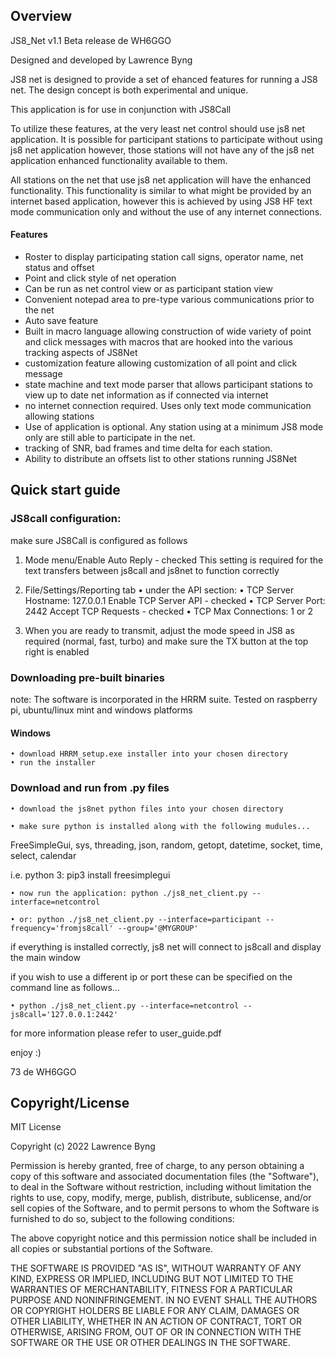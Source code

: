 ## Overview

JS8_Net v1.1 Beta release de WH6GGO

Designed and developed by Lawrence Byng

JS8 net is designed to provide a set of ehanced features for running a JS8 net.
The design concept is both experimental and unique. 

This application is for use in conjunction with JS8Call

To utilize these features, at the very least net control should use js8 net application.
It is possible for participant stations to participate without using js8 net application
however, those stations will not have any of the js8 net application enhanced functionality 
available to them.

All stations on the net that use js8 net application will have the enhanced functionality.
This functionality is similar to what might be provided by an internet based application, however this 
is achieved by using JS8 HF text mode communication only and without the use of any internet connections. 

#### Features
* Roster to display participating station call signs, operator name, net status and offset
* Point and click style of net operation
* Can be run as net control view or as participant station view
* Convenient notepad area to pre-type various communications prior to the net
* Auto save feature 
* Built in macro language allowing construction of wide variety of point and click messages with macros that are hooked into the various tracking aspects of JS8Net
* customization feature allowing customization of all point and click message
* state machine and text mode parser that allows participant stations to view up to date net information as if connected via internet
* no internet connection required. Uses only text mode communication allowing stations
* Use of application is optional. Any station using at a minimum JS8 mode only are still able to participate in the net.
* tracking of SNR, bad frames and time delta for each station. 
* Ability to distribute an offsets list to other stations running JS8Net


## Quick start guide


### JS8call configuration:

make sure JS8Call is configured as follows

1) Mode menu/Enable Auto Reply - checked
This setting is required for the text transfers between js8call and js8net to function correctly

2) File/Settings/Reporting tab
    • under the API section:
    • TCP Server Hostname: 127.0.0.1   Enable TCP Server API - checked
    • TCP Server Port:     2442        Accept TCP Requests   - checked
    • TCP Max Connections: 1 or 2

3) When you are ready to transmit, adjust the mode speed in JS8 as required (normal, fast, turbo) and make sure
 the TX button at the top right is enabled


### Downloading pre-built binaries

note: The software is incorporated in the HRRM suite. Tested on raspberry pi, ubuntu/linux mint and windows platforms

#### Windows

    • download HRRM_setup.exe installer into your chosen directory
    • run the installer
   
    
### Download and run from .py files

    • download the js8net python files into your chosen directory

    • make sure python is installed along with the following mudules...

FreeSimpleGui, sys, threading, json, random, getopt, datetime, socket, time, select, calendar


i.e.
python 3: pip3 install freesimplegui

    • now run the application: python ./js8_net_client.py --interface=netcontrol

    • or: python ./js8_net_client.py --interface=participant --frequency='fromjs8call' --group='@MYGROUP'



if everything is installed correctly, js8 net will connect to js8call and display the main window

if you wish to use a different ip or port these can be specified on the command line as follows...

    • python ./js8_net_client.py --interface=netcontrol --js8call='127.0.0.1:2442'



for more information please refer to user_guide.pdf



enjoy :)

73 de WH6GGO



## Copyright/License

MIT License

Copyright (c) 2022 Lawrence Byng

Permission is hereby granted, free of charge, to any person obtaining a copy
of this software and associated documentation files (the "Software"), to deal
in the Software without restriction, including without limitation the rights
to use, copy, modify, merge, publish, distribute, sublicense, and/or sell
copies of the Software, and to permit persons to whom the Software is
furnished to do so, subject to the following conditions:

The above copyright notice and this permission notice shall be included in all
copies or substantial portions of the Software.

THE SOFTWARE IS PROVIDED "AS IS", WITHOUT WARRANTY OF ANY KIND, EXPRESS OR
IMPLIED, INCLUDING BUT NOT LIMITED TO THE WARRANTIES OF MERCHANTABILITY,
FITNESS FOR A PARTICULAR PURPOSE AND NONINFRINGEMENT. IN NO EVENT SHALL THE
AUTHORS OR COPYRIGHT HOLDERS BE LIABLE FOR ANY CLAIM, DAMAGES OR OTHER
LIABILITY, WHETHER IN AN ACTION OF CONTRACT, TORT OR OTHERWISE, ARISING FROM,
OUT OF OR IN CONNECTION WITH THE SOFTWARE OR THE USE OR OTHER DEALINGS IN THE
SOFTWARE.


